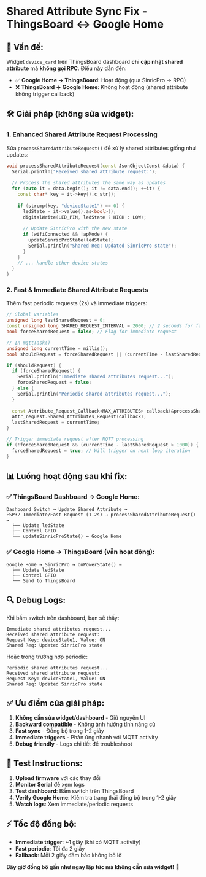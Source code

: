 # Shared Attribute Sync Fix - ThingsBoard ↔ Google Home

## 🚨 **Vấn đề:**

Widget `device_card` trên ThingsBoard dashboard **chỉ cập nhật shared attribute** mà **không gọi RPC**. Điều này dẫn đến:

- ✅ **Google Home → ThingsBoard**: Hoạt động (qua SinricPro → RPC)
- ❌ **ThingsBoard → Google Home**: Không hoạt động (shared attribute không trigger callback)

## 🛠️ **Giải pháp (không sửa widget):**

### 1. **Enhanced Shared Attribute Request Processing**

Sửa `processSharedAttributeRequest()` để xử lý shared attributes giống như updates:

```cpp
void processSharedAttributeRequest(const JsonObjectConst &data) {
  Serial.println("Received shared attribute request:");
  
  // Process the shared attributes the same way as updates
  for (auto it = data.begin(); it != data.end(); ++it) {
    const char* key = it->key().c_str();
    
    if (strcmp(key, "deviceState1") == 0) {
      ledState = it->value().as<bool>();
      digitalWrite(LED_PIN, ledState ? HIGH : LOW);
      
      // Update SinricPro with the new state
      if (wifiConnected && !apMode) {
        updateSinricProState(ledState);
        Serial.println("Shared Req: Updated SinricPro state");
      }
    }
    // ... handle other device states
  }
}
```

### 2. **Fast & Immediate Shared Attribute Requests**

Thêm fast periodic requests (2s) và immediate triggers:

```cpp
// Global variables
unsigned long lastSharedRequest = 0;
const unsigned long SHARED_REQUEST_INTERVAL = 2000; // 2 seconds for fast sync
bool forceSharedRequest = false; // Flag for immediate request

// In mqttTask()
unsigned long currentTime = millis();
bool shouldRequest = forceSharedRequest || (currentTime - lastSharedRequest > SHARED_REQUEST_INTERVAL);

if (shouldRequest) {
  if (forceSharedRequest) {
    Serial.println("Immediate shared attributes request...");
    forceSharedRequest = false;
  } else {
    Serial.println("Periodic shared attributes request...");
  }
  
  const Attribute_Request_Callback<MAX_ATTRIBUTES> callback(&processSharedAttributeRequest, REQUEST_TIMEOUT_MICROSECONDS, &requestTimedOut, SHARED_ATTRIBUTES);
  attr_request.Shared_Attributes_Request(callback);
  lastSharedRequest = currentTime;
}

// Trigger immediate request after MQTT processing
if (!forceSharedRequest && (currentTime - lastSharedRequest > 1000)) {
  forceSharedRequest = true; // Will trigger on next loop iteration
}
```

## 📊 **Luồng hoạt động sau khi fix:**

### ✅ **ThingsBoard Dashboard → Google Home**:
```
Dashboard Switch → Update Shared Attribute → 
ESP32 Immediate/Fast Request (1-2s) → processSharedAttributeRequest() → 
  ├── Update ledState
  ├── Control GPIO
  └── updateSinricProState() → Google Home
```

### ✅ **Google Home → ThingsBoard** (vẫn hoạt động):
```
Google Home → SinricPro → onPowerState() → 
  ├── Update ledState
  ├── Control GPIO
  └── Send to ThingsBoard
```

## 🔍 **Debug Logs:**

Khi bấm switch trên dashboard, bạn sẽ thấy:
```
Immediate shared attributes request...
Received shared attribute request:
Request Key: deviceState1, Value: ON
Shared Req: Updated SinricPro state
```

Hoặc trong trường hợp periodic:
```
Periodic shared attributes request...
Received shared attribute request:
Request Key: deviceState1, Value: ON
Shared Req: Updated SinricPro state
```

## ✅ **Ưu điểm của giải pháp:**

1. **Không cần sửa widget/dashboard** - Giữ nguyên UI
2. **Backward compatible** - Không ảnh hưởng tính năng cũ
3. **Fast sync** - Đồng bộ trong 1-2 giây
4. **Immediate triggers** - Phản ứng nhanh với MQTT activity
5. **Debug friendly** - Logs chi tiết để troubleshoot

## 🚀 **Test Instructions:**

1. **Upload firmware** với các thay đổi
2. **Monitor Serial** để xem logs
3. **Test dashboard**: Bấm switch trên ThingsBoard
4. **Verify Google Home**: Kiểm tra trạng thái đồng bộ trong 1-2 giây
5. **Watch logs**: Xem immediate/periodic requests

## ⚡ **Tốc độ đồng bộ:**

- **Immediate trigger**: ~1 giây (khi có MQTT activity)
- **Fast periodic**: Tối đa 2 giây
- **Fallback**: Mỗi 2 giây đảm bảo không bỏ lỡ

**Bây giờ đồng bộ gần như ngay lập tức mà không cần sửa widget!** 🎯 